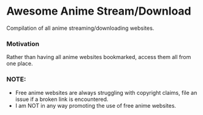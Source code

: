 # Awesome Anime Stream/Download

Compilation of all anime streaming/downloading websites.

### Motivation

Rather than having all anime websites bookmarked, access them all from one place.

### NOTE:

* Free anime websites are always struggling with copyright claims, file an issue if a broken link is encountered.
* I am NOT in any way promoting the use of free anime websites. 